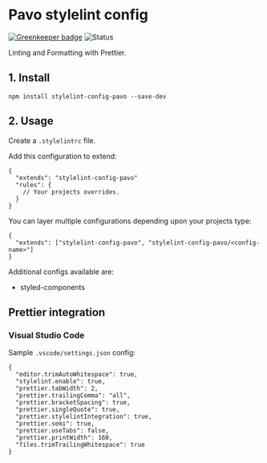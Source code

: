# Pavo stylelint config

[![Greenkeeper badge](https://badges.greenkeeper.io/jamiemagique/stylelint-config-pavo.svg)](https://greenkeeper.io/)
![Status](https://david-dm.org/jamiemagique/stylelint-config-pavo.svg)

Linting and Formatting with Prettier.

## 1. Install

```
npm install stylelint-config-pavo --save-dev
```

## 2. Usage

Create a `.stylelintrc` file.

Add this configuration to extend:

```
{
  "extends": "stylelint-config-pavo"
  "rules": {
    // Your projects overrides.
  }
}
```

You can layer multiple configurations depending upon your projects type:

```
{
  "extends": ["stylelint-config-pavo", "stylelint-config-pavo/<config-name>"]
}
```

Additional configs available are:

* styled-components

## Prettier integration

### Visual Studio Code

Sample `.vscode/settings.json` config:

```
{
  "editor.trimAutoWhitespace": true,
  "stylelint.enable": true,
  "prettier.tabWidth": 2,
  "prettier.trailingComma": "all",
  "prettier.bracketSpacing": true,
  "prettier.singleQuote": true,
  "prettier.stylelintIntegration": true,
  "prettier.semi": true,
  "prettier.useTabs": false,
  "prettier.printWidth": 160,
  "files.trimTrailingWhitespace": true
}
```
